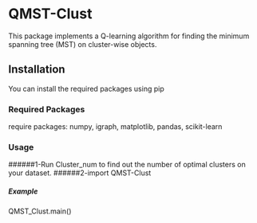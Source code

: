# QMST-Clust
This package implements a Q-learning algorithm for finding the minimum spanning tree (MST) on cluster-wise objects.

## Installation

You can install the required packages using pip

### Required Packages
require packages: numpy, igraph, matplotlib, pandas, scikit-learn

### Usage
######1-Run Cluster_num to find out the number of optimal clusters on your dataset.
######2-import QMST-Clust

##### Example 
QMST_Clust.main()
